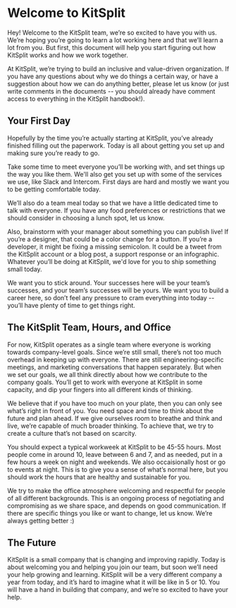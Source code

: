 # Welcome to KitSplit

Hey! Welcome to the KitSplit team, we’re so excited to have you with us. We’re hoping you’re going to learn a lot working here and that we’ll learn a lot from you. But first, this document will help you start figuring out how KitSplit works and how we work together.

At KitSplit, we’re trying to build an inclusive and value-driven organization. If you have any questions about why we do things a certain way, or have a suggestion about how we can do anything better, please let us know (or just write comments in the documents -- you should already have comment access to everything in the KitSplit handbook!).  

## Your First Day

Hopefully by the time you’re actually starting at KitSplit, you’ve already finished filling out the paperwork. Today is all about getting you set up and making sure you’re ready to go.

Take some time to meet everyone you’ll be working with, and set things up the way you like them. We'll also get you set up with some of the services we use, like Slack and Intercom. First days are hard and mostly we want you to be getting comfortable today.

We’ll also do a team meal today so that we have a little dedicated time to talk with everyone. If you have any food preferences or restrictions that we should consider in choosing a lunch spot, let us know.

Also, brainstorm with your manager about something you can publish live! If you’re a designer, that could be a color change for a button. If you’re a developer, it might be fixing a missing semicolon. It could be a tweet from the KitSplit account or a blog post, a support response or an infographic. Whatever you’ll be doing at KitSplit, we'd love for you to ship something small today.

We want you to stick around. Your successes here will be your team’s successes, and your team’s successes will be yours. We want you to build a career here, so don’t feel any pressure to cram everything into today -- you’ll have plenty of time to get things right.


## The KitSplit Team, Hours, and Office

For now, KitSplit operates as a single team where everyone is working towards company-level goals. Since we’re still small, there’s not too much overhead in keeping up with everyone. There are still engineering-specific meetings, and marketing conversations that happen separately. But when we set our goals, we all think directly about how we contribute to the company goals. You’ll get to work with everyone at KitSplit in some capacity, and dip your fingers into all different kinds of thinking.

We believe that if you have too much on your plate, then you can only see what’s right in front of you. You need space and time to think about the future and plan ahead. If we give ourselves room to breathe and think and live, we’re capable of much broader thinking. To achieve that, we try to create a culture that’s not based on scarcity.

You should expect a typical workweek at KitSplit to be 45-55 hours. Most people come in around 10, leave between 6 and 7, and as needed, put in a few hours a week on night and weekends. We also occaisionally host or go to events at night. This is to give you a sense of what’s normal here, but you should work the hours that are healthy and sustainable for you. 

We try to make the office atmosphere welcoming and respectful for people of all different backgrounds. This is an ongoing process of negotiating and compromising as we share space, and depends on good communication. If there are specific things you like or want to change, let us know. We’re always getting better :)

## The Future

KitSplit is a small company that is changing and improving rapidly. Today is about welcoming you and helping you join our team, but soon we’ll need your help growing and learning. KitSplit will be a very different company a year from today, and it’s hard to imagine what it will be like in 5 or 10. You will have a hand in building that company, and we’re so excited to have your help.
